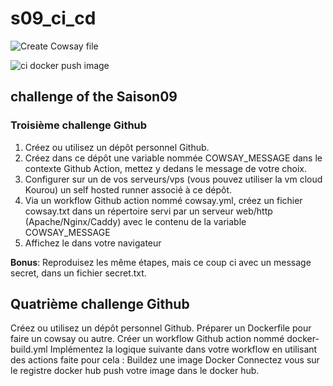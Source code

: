 # s09_ci_cd

![Create Cowsay file](https://github.com/L-Christ-ASD/s09_ci_cd/actions/workflows/cowsay.yml/badge.svg)

![ci docker push image](https://github.com/L-Christ-ASD/s09_ci_cd/actions/workflows/docker-push.yml/badge.svg)

## challenge of the Saison09


### Troisième challenge Github

1. Créez ou utilisez un dépôt personnel Github.
2. Créez dans ce dépôt une variable nommée COWSAY_MESSAGE dans le contexte Github Action, mettez y dedans le message de votre choix.
3. Configurer sur un de vos serveurs/vps (vous pouvez utiliser la vm cloud Kourou) un self hosted runner associé à ce dépôt.
4. Via un workflow Github action nommé cowsay.yml, créez un fichier cowsay.txt dans un répertoire servi par un serveur web/http (Apache/Nginx/Caddy) avec le contenu de la variable COWSAY_MESSAGE
5. Affichez le dans votre navigateur

**Bonus**:
Reproduisez les même étapes, mais ce coup ci avec un message secret, dans un fichier secret.txt.


## Quatrième challenge Github

Créez ou utilisez un dépôt personnel Github.
Préparer un Dockerfile pour faire un cowsay ou autre.
Créer un workflow Github action nommé docker-build.yml
Implémentez la logique suivante dans votre workflow en utilisant des actions faite pour cela :
Buildez une image Docker
Connectez vous sur le registre docker hub
push votre image dans le docker hub.